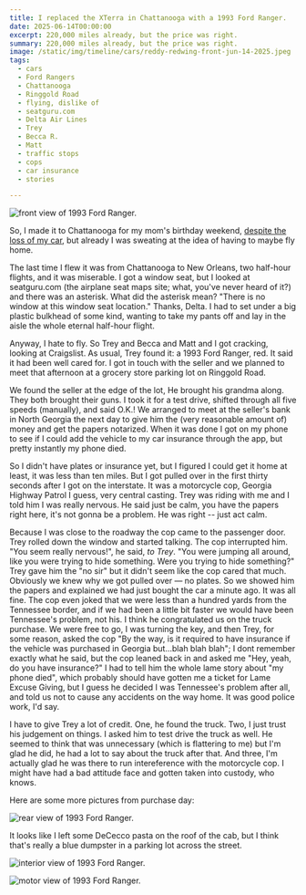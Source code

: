 ```yaml
---
title: I replaced the XTerra in Chattanooga with a 1993 Ford Ranger.
date: 2025-06-14T00:00:00
excerpt: 220,000 miles already, but the price was right.
summary: 220,000 miles already, but the price was right.
image: /static/img/timeline/cars/reddy-redwing-front-jun-14-2025.jpeg
tags:
  - cars
  - Ford Rangers
  - Chattanooga
  - Ringgold Road
  - flying, dislike of
  - seatguru.com
  - Delta Air Lines
  - Trey
  - Becca R.
  - Matt
  - traffic stops
  - cops
  - car insurance
  - stories

---
```


![front view of 1993 Ford Ranger.](/static/img/timeline/cars/reddy-redwing-front-jun-14-2025.jpeg)

So, I made it to Chattanooga for my mom's birthday weekend, [despite the loss of my car](/timeline/said-goodbye-to-my-xterra/), but already I was sweating at the idea of having to maybe fly home.

The last time I flew it was from Chattanooga to New Orleans, two half-hour flights, and it was miserable. I got a window seat, but I looked at seatguru.com (the airplane seat maps site; what, you've never heard of it?) and there was an asterisk. What did the asterisk mean? "There is no window at this window seat location." Thanks, Delta. I had to set under a big plastic bulkhead of some kind, wanting to take my pants off and lay in the aisle the whole eternal half-hour flight.

Anyway, I hate to fly. So Trey and Becca and Matt and I got cracking, looking at Craigslist. As usual, Trey found it: a 1993 Ford Ranger, red. It said it had been well cared for. I got in touch with the seller and we planned to meet that afternoon at a grocery store parking lot on Ringgold Road.

We found the seller at the edge of the lot, He brought his grandma along. They both brought their guns. I took it for a test drive, shifted through all five speeds (manually), and said O.K.! We arranged to meet at the seller's bank in North Georgia the next day to give him the (very reasonable amount of) money and get the papers notarized. When it was done I got on my phone to see if I could add the vehicle to my car insurance through the app, but pretty instantly my phone died.

So I didn't have plates or insurance yet, but I figured I could get it home at least, it was less than ten miles. But I got pulled over in the first thirty seconds after I got on the interstate. It was a motorcycle cop, Georgia Highway Patrol I guess, very central casting. Trey was riding with me and I told him I was really nervous. He said just be calm, you have the papers right here, it's not gonna be a problem. He was right -- just act calm.

Because I was close to the roadway the cop came to the passenger door. Trey rolled down the window and started talking. The cop interrupted him. "You seem really nervous!", he said, _to Trey_. "You were jumping all around, like you were trying to hide something. Were you trying to hide something?" Trey gave him the "no sir" but it didn't seem like the cop cared that much. Obviously we knew why we got pulled over — no plates. So we showed him the papers and explained we had just bought the car a minute ago. It was all fine. The cop even joked that we were less than a hundred yards from the Tennessee border, and if we had been a little bit faster we would have been Tennessee's problem, not his. I think he congratulated us on the truck purchase. We were free to go, I was turning the key, and then Trey, for some reason, asked the cop "By the way, is it required to have insurance if the vehicle was purchased in Georgia but...blah blah blah"; I dont remember exactly what he said, but the cop leaned back in and asked me "Hey, yeah, do you have insurance?" I had to tell him the whole lame story about "my phone died", which probably should have gotten me a ticket for Lame Excuse Giving, but I guess he decided I was Tennessee's problem after all, and told us not to cause any accidents on the way home. It was good police work, I'd say.

I have to give Trey a lot of credit. One, he found the truck. Two, I just trust his judgement on things. I asked him to test drive the truck as well. He seemed to think that was unnecessary (which is flattering to me) but I'm glad he did, he had a lot to say about the truck after that. And three, I'm actually glad he was there to run intereference with the motorcycle cop. I might have had a bad attitude face and gotten taken into custody, who knows.

Here are some more pictures from purchase day:

![rear view of 1993 Ford Ranger.](/static/img/timeline/cars/reddy-redwing-rear-jun-14-2025.jpeg)

It looks like I left some DeCecco pasta on the roof of the cab, but I think that's really a blue dumpster in a parking lot across the street.

![interior view of 1993 Ford Ranger.](/static/img/timeline/cars/reddy-redwing-interior-jun-14-2025.jpeg)

![motor view of 1993 Ford Ranger.](/static/img/timeline/cars/reddy-redwing-motor-jun-14-2025.jpeg)